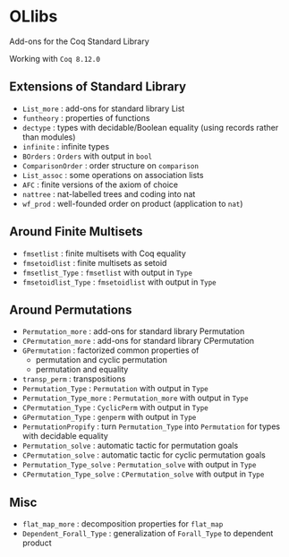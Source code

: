 # OLlibs
Add-ons for the Coq Standard Library

Working with `Coq 8.12.0`

## Extensions of Standard Library

* `List_more`       : add-ons for standard library List
* `funtheory`       : properties of functions
* `dectype`         : types with decidable/Boolean equality (using records rather than modules)
* `infinite`        : infinite types
* `BOrders`         : `Orders` with output in `bool`
* `ComparisonOrder` : order structure on `comparison`
* `List_assoc`      : some operations on association lists
* `AFC`             : finite versions of the axiom of choice
* `nattree`         : nat-labelled trees and coding into nat
* `wf_prod`         : well-founded order on product (application to `nat`)

## Around Finite Multisets

* `fmsetlist`               : finite multisets with Coq equality
* `fmsetoidlist`            : finite multisets as setoid
* `fmsetlist_Type`          : `fmsetlist` with output in `Type`
* `fmsetoidlist_Type`       : `fmsetoidlist` with output in `Type`

## Around Permutations

* `Permutation_more`        : add-ons for standard library Permutation
* `CPermutation_more`       : add-ons for standard library CPermutation
* `GPermutation`            : factorized common properties of
    * permutation and cyclic permutation
    * permutation and equality
* `transp_perm`             : transpositions
* `Permutation_Type`        : `Permutation` with output in `Type`
* `Permutation_Type_more`   : `Permutation_more` with output in `Type`
* `CPermutation_Type`       : `CyclicPerm` with output in `Type`
* `GPermutation_Type`       : `genperm` with output in `Type`
* `PermutationPropify`      : turn `Permutation_Type` into `Permutation` for types with decidable equality
* `Permutation_solve`  : automatic tactic for permutation goals
* `CPermutation_solve` : automatic tactic for cyclic permutation goals
* `Permutation_Type_solve`  : `Permutation_solve` with output in `Type`
* `CPermutation_Type_solve` : `CPermutation_solve` with output in `Type`

## Misc

* `flat_map_more`           : decomposition properties for `flat_map`
* `Dependent_Forall_Type`   : generalization of `Forall_Type` to dependent product

